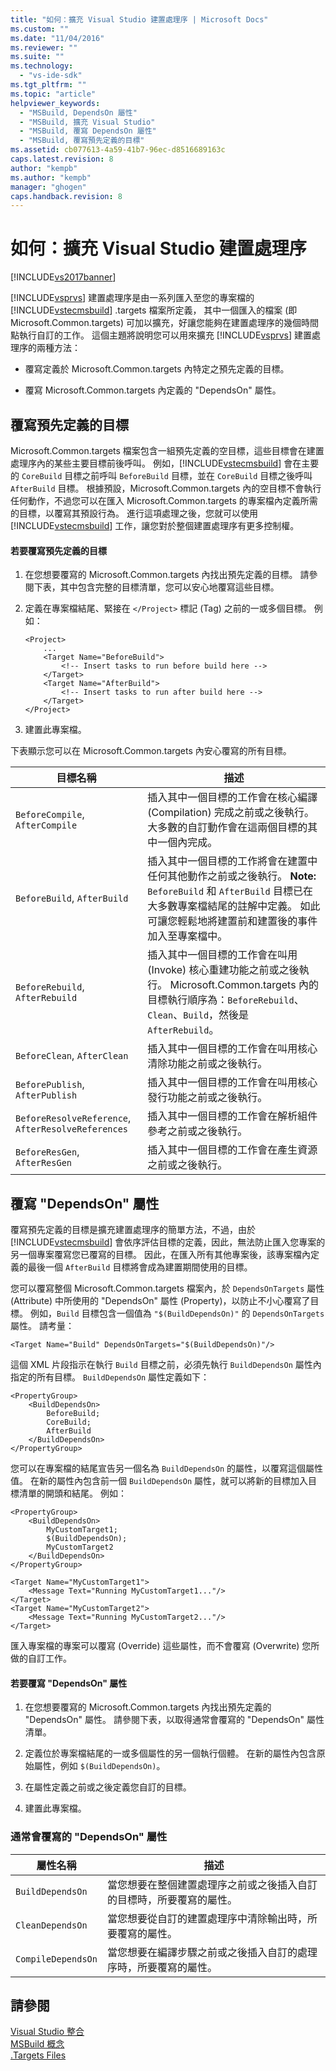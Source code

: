 ```yaml
---
title: "如何：擴充 Visual Studio 建置處理序 | Microsoft Docs"
ms.custom: ""
ms.date: "11/04/2016"
ms.reviewer: ""
ms.suite: ""
ms.technology: 
  - "vs-ide-sdk"
ms.tgt_pltfrm: ""
ms.topic: "article"
helpviewer_keywords: 
  - "MSBuild, DependsOn 屬性"
  - "MSBuild, 擴充 Visual Studio"
  - "MSBuild, 覆寫 DependsOn 屬性"
  - "MSBuild, 覆寫預先定義的目標"
ms.assetid: cb077613-4a59-41b7-96ec-d8516689163c
caps.latest.revision: 8
author: "kempb"
ms.author: "kempb"
manager: "ghogen"
caps.handback.revision: 8
---
```

# 如何：擴充 Visual Studio 建置處理序
[!INCLUDE[vs2017banner](../code-quality/includes/vs2017banner.md)]

[!INCLUDE[vsprvs](../code-quality/includes/vsprvs_md.md)] 建置處理序是由一系列匯入至您的專案檔的 [!INCLUDE[vstecmsbuild](../extensibility/internals/includes/vstecmsbuild_md.md)] .targets 檔案所定義，  其中一個匯入的檔案 \(即 Microsoft.Common.targets\) 可加以擴充，好讓您能夠在建置處理序的幾個時間點執行自訂的工作。  這個主題將說明您可以用來擴充 [!INCLUDE[vsprvs](../code-quality/includes/vsprvs_md.md)] 建置處理序的兩種方法：  
  
-   覆寫定義於 Microsoft.Common.targets 內特定之預先定義的目標。  
  
-   覆寫 Microsoft.Common.targets 內定義的 "DependsOn" 屬性。  
  
## 覆寫預先定義的目標  
 Microsoft.Common.targets 檔案包含一組預先定義的空目標，這些目標會在建置處理序內的某些主要目標前後呼叫。  例如，[!INCLUDE[vstecmsbuild](../extensibility/internals/includes/vstecmsbuild_md.md)] 會在主要的 `CoreBuild` 目標之前呼叫 `BeforeBuild` 目標，並在 `CoreBuild` 目標之後呼叫 `AfterBuild` 目標。  根據預設，Microsoft.Common.targets 內的空目標不會執行任何動作，不過您可以在匯入 Microsoft.Common.targets 的專案檔內定義所需的目標，以覆寫其預設行為。  進行這項處理之後，您就可以使用 [!INCLUDE[vstecmsbuild](../extensibility/internals/includes/vstecmsbuild_md.md)] 工作，讓您對於整個建置處理序有更多控制權。  
  
#### 若要覆寫預先定義的目標  
  
1.  在您想要覆寫的 Microsoft.Common.targets 內找出預先定義的目標。  請參閱下表，其中包含完整的目標清單，您可以安心地覆寫這些目標。  
  
2.  定義在專案檔結尾、緊接在 `</Project>` 標記 \(Tag\) 之前的一或多個目標。  例如：  
  
    ```  
    <Project>  
        ...  
        <Target Name="BeforeBuild">  
            <!-- Insert tasks to run before build here -->  
        </Target>  
        <Target Name="AfterBuild">  
            <!-- Insert tasks to run after build here -->  
        </Target>  
    </Project>  
    ```  
  
3.  建置此專案檔。  
  
 下表顯示您可以在 Microsoft.Common.targets 內安心覆寫的所有目標。  
  
|目標名稱|描述|  
|----------|--------|  
|`BeforeCompile`, `AfterCompile`|插入其中一個目標的工作會在核心編譯 \(Compilation\) 完成之前或之後執行。  大多數的自訂動作會在這兩個目標的其中一個內完成。|  
|`BeforeBuild`, `AfterBuild`|插入其中一個目標的工作將會在建置中任何其他動作之前或之後執行。 **Note:**  `BeforeBuild` 和 `AfterBuild` 目標已在大多數專案檔結尾的註解中定義。  如此可讓您輕鬆地將建置前和建置後的事件加入至專案檔中。|  
|`BeforeRebuild`, `AfterRebuild`|插入其中一個目標的工作會在叫用 \(Invoke\) 核心重建功能之前或之後執行。  Microsoft.Common.targets 內的目標執行順序為：`BeforeRebuild`、`Clean`、`Build`，然後是 `AfterRebuild`。|  
|`BeforeClean`, `AfterClean`|插入其中一個目標的工作會在叫用核心清除功能之前或之後執行。|  
|`BeforePublish`, `AfterPublish`|插入其中一個目標的工作會在叫用核心發行功能之前或之後執行。|  
|`BeforeResolveReference`, `AfterResolveReferences`|插入其中一個目標的工作會在解析組件參考之前或之後執行。|  
|`BeforeResGen`, `AfterResGen`|插入其中一個目標的工作會在產生資源之前或之後執行。|  
  
## 覆寫 "DependsOn" 屬性  
 覆寫預先定義的目標是擴充建置處理序的簡單方法，不過，由於 [!INCLUDE[vstecmsbuild](../extensibility/internals/includes/vstecmsbuild_md.md)] 會依序評估目標的定義，因此，無法防止匯入您專案的另一個專案覆寫您已覆寫的目標。  因此，在匯入所有其他專案後，該專案檔內定義的最後一個 `AfterBuild` 目標將會成為建置期間使用的目標。  
  
 您可以覆寫整個 Microsoft.Common.targets 檔案內，於 `DependsOnTargets` 屬性 \(Attribute\) 中所使用的 "DependsOn" 屬性 \(Property\)，以防止不小心覆寫了目標。  例如，`Build` 目標包含一個值為 `"$(BuildDependsOn)"` 的 `DependsOnTargets` 屬性。  請考量：  
  
```  
<Target Name="Build" DependsOnTargets="$(BuildDependsOn)"/>  
```  
  
 這個 XML 片段指示在執行 `Build` 目標之前，必須先執行 `BuildDependsOn` 屬性內指定的所有目標。  `BuildDependsOn` 屬性定義如下：  
  
```  
<PropertyGroup>  
    <BuildDependsOn>  
        BeforeBuild;  
        CoreBuild;  
        AfterBuild  
    </BuildDependsOn>  
</PropertyGroup>  
```  
  
 您可以在專案檔的結尾宣告另一個名為 `BuildDependsOn` 的屬性，以覆寫這個屬性值。  在新的屬性內包含前一個 `BuildDependsOn` 屬性，就可以將新的目標加入目標清單的開頭和結尾。  例如：  
  
```  
<PropertyGroup>  
    <BuildDependsOn>  
        MyCustomTarget1;  
        $(BuildDependsOn);  
        MyCustomTarget2  
    </BuildDependsOn>  
</PropertyGroup>  
  
<Target Name="MyCustomTarget1">  
    <Message Text="Running MyCustomTarget1..."/>  
</Target>  
<Target Name="MyCustomTarget2">  
    <Message Text="Running MyCustomTarget2..."/>  
</Target>  
```  
  
 匯入專案檔的專案可以覆寫 \(Override\) 這些屬性，而不會覆寫 \(Overwrite\) 您所做的自訂工作。  
  
#### 若要覆寫 "DependsOn" 屬性  
  
1.  在您想要覆寫的 Microsoft.Common.targets 內找出預先定義的 "DependsOn" 屬性。  請參閱下表，以取得通常會覆寫的 "DependsOn" 屬性清單。  
  
2.  定義位於專案檔結尾的一或多個屬性的另一個執行個體。  在新的屬性內包含原始屬性，例如 `$(BuildDependsOn)`。  
  
3.  在屬性定義之前或之後定義您自訂的目標。  
  
4.  建置此專案檔。  
  
### 通常會覆寫的 "DependsOn" 屬性  
  
|屬性名稱|描述|  
|----------|--------|  
|`BuildDependsOn`|當您想要在整個建置處理序之前或之後插入自訂的目標時，所要覆寫的屬性。|  
|`CleanDependsOn`|當您想要從自訂的建置處理序中清除輸出時，所要覆寫的屬性。|  
|`CompileDependsOn`|當您想要在編譯步驟之前或之後插入自訂的處理序時，所要覆寫的屬性。|  
  
## 請參閱  
 [Visual Studio 整合](../msbuild/visual-studio-integration-msbuild.md)   
 [MSBuild 概念](../msbuild/msbuild-concepts.md)   
 [.Targets Files](../msbuild/msbuild-dot-targets-files.md)